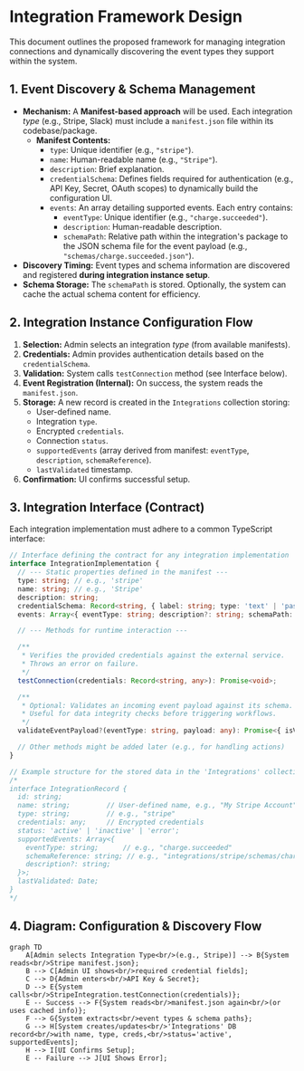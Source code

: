 # Integration Framework Design

This document outlines the proposed framework for managing integration connections and dynamically discovering the event types they support within the system.

## 1. Event Discovery & Schema Management

*   **Mechanism:** A **Manifest-based approach** will be used. Each integration *type* (e.g., Stripe, Slack) must include a `manifest.json` file within its codebase/package.
    *   **Manifest Contents:**
        *   `type`: Unique identifier (e.g., `"stripe"`).
        *   `name`: Human-readable name (e.g., `"Stripe"`).
        *   `description`: Brief explanation.
        *   `credentialSchema`: Defines fields required for authentication (e.g., API Key, Secret, OAuth scopes) to dynamically build the configuration UI.
        *   `events`: An array detailing supported events. Each entry contains:
            *   `eventType`: Unique identifier (e.g., `"charge.succeeded"`).
            *   `description`: Human-readable description.
            *   `schemaPath`: Relative path within the integration's package to the JSON schema file for the event payload (e.g., `"schemas/charge.succeeded.json"`).
*   **Discovery Timing:** Event types and schema information are discovered and registered **during integration instance setup**.
*   **Schema Storage:** The `schemaPath` is stored. Optionally, the system can cache the actual schema content for efficiency.

## 2. Integration Instance Configuration Flow

1.  **Selection:** Admin selects an integration *type* (from available manifests).
2.  **Credentials:** Admin provides authentication details based on the `credentialSchema`.
3.  **Validation:** System calls `testConnection` method (see Interface below).
4.  **Event Registration (Internal):** On success, the system reads the `manifest.json`.
5.  **Storage:** A new record is created in the `Integrations` collection storing:
    *   User-defined name.
    *   Integration `type`.
    *   Encrypted `credentials`.
    *   Connection `status`.
    *   `supportedEvents` (array derived from manifest: `eventType`, `description`, `schemaReference`).
    *   `lastValidated` timestamp.
6.  **Confirmation:** UI confirms successful setup.

## 3. Integration Interface (Contract)

Each integration implementation must adhere to a common TypeScript interface:

```typescript
// Interface defining the contract for any integration implementation
interface IntegrationImplementation {
  // --- Static properties defined in the manifest ---
  type: string; // e.g., 'stripe'
  name: string; // e.g., 'Stripe'
  description: string;
  credentialSchema: Record<string, { label: string; type: 'text' | 'password' | 'oauth'; required: boolean }>;
  events: Array<{ eventType: string; description?: string; schemaPath: string }>;

  // --- Methods for runtime interaction ---

  /**
   * Verifies the provided credentials against the external service.
   * Throws an error on failure.
   */
  testConnection(credentials: Record<string, any>): Promise<void>;

  /**
   * Optional: Validates an incoming event payload against its schema.
   * Useful for data integrity checks before triggering workflows.
   */
  validateEventPayload?(eventType: string, payload: any): Promise<{ isValid: boolean; errors?: any[] }>;

  // Other methods might be added later (e.g., for handling actions)
}

// Example structure for the stored data in the 'Integrations' collection
/*
interface IntegrationRecord {
  id: string;
  name: string;         // User-defined name, e.g., "My Stripe Account"
  type: string;         // e.g., "stripe"
  credentials: any;     // Encrypted credentials
  status: 'active' | 'inactive' | 'error';
  supportedEvents: Array<{
    eventType: string;      // e.g., "charge.succeeded"
    schemaReference: string; // e.g., "integrations/stripe/schemas/charge.succeeded.json" or cache key
    description?: string;
  }>;
  lastValidated: Date;
}
*/
```

## 4. Diagram: Configuration & Discovery Flow

```mermaid
graph TD
    A[Admin selects Integration Type<br/>(e.g., Stripe)] --> B{System reads<br/>Stripe manifest.json};
    B --> C[Admin UI shows<br/>required credential fields];
    C --> D{Admin enters<br/>API Key & Secret};
    D --> E{System calls<br/>StripeIntegration.testConnection(credentials)};
    E -- Success --> F{System reads<br/>manifest.json again<br/>(or uses cached info)};
    F --> G{System extracts<br/>event types & schema paths};
    G --> H[System creates/updates<br/>'Integrations' DB record<br/>with name, type, creds,<br/>status='active', supportedEvents];
    H --> I[UI Confirms Setup];
    E -- Failure --> J[UI Shows Error];